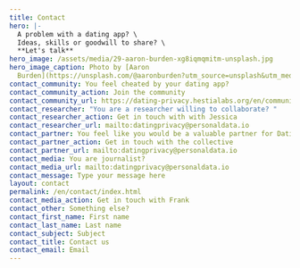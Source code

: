 ```yaml
---
title: Contact
hero: |-
  A problem with a dating app? \
  Ideas, skills or goodwill to share? \
  **Let's talk**
hero_image: /assets/media/29-aaron-burden-xg8iqmqmitm-unsplash.jpg
hero_image_caption: Photo by [Aaron
  Burden](https://unsplash.com/@aaronburden?utm_source=unsplash&utm_medium=referral&utm_content=creditCopyText) on [Unsplash](https://unsplash.com/s/photos/idea?utm_source=unsplash&utm_medium=referral&utm_content=creditCopyText)
contact_community: You feel cheated by your dating app?
contact_community_action: Join the community
contact_community_url: https://dating-privacy.hestialabs.org/en/community/
contact_researcher: "You are a researcher willing to collaborate? "
contact_researcher_action: Get in touch with with Jessica
contact_researcher_url: mailto:datingprivacy@personaldata.io
contact_partner: You feel like you would be a valuable partner for Dating Privacy?
contact_partner_action: Get in touch with the collective
contact_partner_url: mailto:datingprivacy@personaldata.io
contact_media: You are journalist?
contact_media_url: mailto:datingprivacy@personaldata.io
contact_message: Type your message here
layout: contact
permalink: /en/contact/index.html
contact_media_action: Get in touch with Frank
contact_other: Something else?
contact_first_name: First name
contact_last_name: Last name
contact_subject: Subject
contact_title: Contact us
contact_email: Email
---
```

